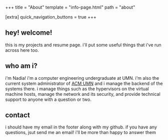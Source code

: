 +++
title = "About"
template = "info-page.html"
path = "about"

[extra]
quick_navigation_buttons = true
+++

## hey! welcome!
this is my projects and resume page. i'll put some useful things that i've run across here too.

## who am i?
i'm Nadia! i'm a computer engineering undergraduate at UMN. i'm also the current system administrator of [ACM UMN](https://acm.umn.edu) and i manage the backend of the systems there. i manage things such as the hypervisors on the virtual machine hosts, manage the network and its security, and provide technical support to anyone with a question or two.

## contact
i should have my email in the footer along with my github. if you have any questions, jsut send me an email! i'll be more than happy to answer them